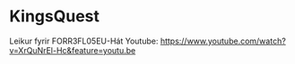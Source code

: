 # KingsQuest
Leikur fyrir  FORR3FL05EU-Hát
Youtube: https://www.youtube.com/watch?v=XrQuNrEl-Hc&feature=youtu.be
